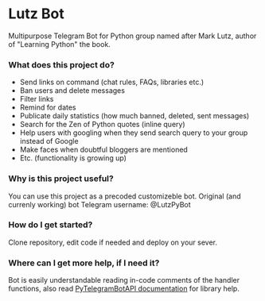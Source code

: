 # Lutz Bot
Multipurpose Telegram Bot for Python group named after Mark Lutz, author of "Learning Python" the book.

### What does this project do?
 * Send links on command (chat rules, FAQs, libraries etc.)
 * Ban users and delete messages
 * Filter links
 * Remind for dates
 * Publicate daily statistics (how much banned, deleted, sent messages)
 * Search for the Zen of Python quotes (inline query)
 * Help users with googling when they send search query to your group instead of Google
 * Make faces when doubtful bloggers are mentioned
 * Etc. (functionality is growing up)

### Why is this project useful?
You can use this project as a precoded customizeble bot.
Original (and currenly working) bot Telegram username: @LutzPyBot

### How do I get started?
Clone repository, edit code if needed and deploy on your sever.

### Where can I get more help, if I need it?
Bot is easily understandable reading in-code comments of the handler functions, also read [PyTelegramBotAPI documentation](url=https://github.com/eternnoir/pyTelegramBotAPI) for library help.
